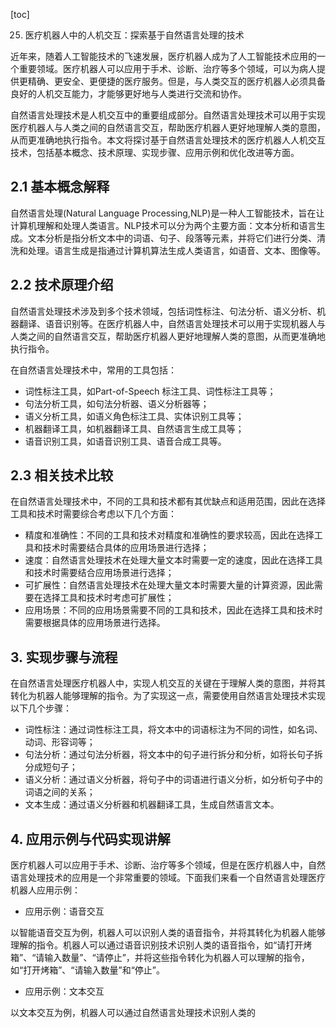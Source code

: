 
[toc]                    
                
                
25. 医疗机器人中的人机交互：探索基于自然语言处理的技术

近年来，随着人工智能技术的飞速发展，医疗机器人成为了人工智能技术应用的一个重要领域。医疗机器人可以应用于手术、诊断、治疗等多个领域，可以为病人提供更精确、更安全、更便捷的医疗服务。但是，与人类交互的医疗机器人必须具备良好的人机交互能力，才能够更好地与人类进行交流和协作。

自然语言处理技术是人机交互中的重要组成部分。自然语言处理技术可以用于实现医疗机器人与人类之间的自然语言交互，帮助医疗机器人更好地理解人类的意图，从而更准确地执行指令。本文将探讨基于自然语言处理技术的医疗机器人人机交互技术，包括基本概念、技术原理、实现步骤、应用示例和优化改进等方面。

## 2.1 基本概念解释

自然语言处理(Natural Language Processing,NLP)是一种人工智能技术，旨在让计算机理解和处理人类语言。NLP技术可以分为两个主要方面：文本分析和语言生成。文本分析是指分析文本中的词语、句子、段落等元素，并将它们进行分类、清洗和处理。语言生成是指通过计算机算法生成人类语言，如语音、文本、图像等。

## 2.2 技术原理介绍

自然语言处理技术涉及到多个技术领域，包括词性标注、句法分析、语义分析、机器翻译、语音识别等。在医疗机器人中，自然语言处理技术可以用于实现机器人与人类之间的自然语言交互，帮助医疗机器人更好地理解人类的意图，从而更准确地执行指令。

在自然语言处理技术中，常用的工具包括：

- 词性标注工具，如Part-of-Speech 标注工具、词性标注工具等；
- 句法分析工具，如句法分析器、语义分析器等；
- 语义分析工具，如语义角色标注工具、实体识别工具等；
- 机器翻译工具，如机器翻译工具、自然语言生成工具等；
- 语音识别工具，如语音识别工具、语音合成工具等。

## 2.3 相关技术比较

在自然语言处理技术中，不同的工具和技术都有其优缺点和适用范围，因此在选择工具和技术时需要综合考虑以下几个方面：

- 精度和准确性：不同的工具和技术对精度和准确性的要求较高，因此在选择工具和技术时需要结合具体的应用场景进行选择；
- 速度：自然语言处理技术在处理大量文本时需要一定的速度，因此在选择工具和技术时需要结合应用场景进行选择；
- 可扩展性：自然语言处理技术在处理大量文本时需要大量的计算资源，因此需要在选择工具和技术时考虑可扩展性；
- 应用场景：不同的应用场景需要不同的工具和技术，因此在选择工具和技术时需要根据具体的应用场景进行选择。

## 3. 实现步骤与流程

在自然语言处理医疗机器人中，实现人机交互的关键在于理解人类的意图，并将其转化为机器人能够理解的指令。为了实现这一点，需要使用自然语言处理技术实现以下几个步骤：

- 词性标注：通过词性标注工具，将文本中的词语标注为不同的词性，如名词、动词、形容词等；
- 句法分析：通过句法分析器，将文本中的句子进行拆分和分析，如将长句子拆分成短句子；
- 语义分析：通过语义分析器，将句子中的词语进行语义分析，如分析句子中的词语之间的关系；
- 文本生成：通过语义分析器和机器翻译工具，生成自然语言文本。

## 4. 应用示例与代码实现讲解

医疗机器人可以应用于手术、诊断、治疗等多个领域，但是在医疗机器人中，自然语言处理技术的应用是一个非常重要的领域。下面我们来看一个自然语言处理医疗机器人应用示例：

- 应用示例：语音交互

以智能语音交互为例，机器人可以识别人类的语音指令，并将其转化为机器人能够理解的指令。机器人可以通过语音识别技术识别人类的语音指令，如“请打开烤箱”、“请输入数量”、“请停止”，并将这些指令转化为机器人可以理解的指令，如“打开烤箱”、“请输入数量”和“停止”。

- 应用示例：文本交互

以文本交互为例，机器人可以通过自然语言处理技术识别人类的

